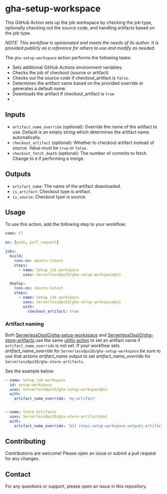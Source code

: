 # gha-setup-workspace

This GitHub Action sets up the job workspace by checking the job type, optionally checking out the source code, and handling artifacts based on the job type.

_*NOTE: This workflow is opinionated and meets the needs of its author. It is provided publicly as a reference for others to use and modify as needed.*_

The `gha-setup-workspace` action performs the following tasks:
* Sets additional GitHub Actions environment variables.
* Checks the job of checkout (source or artifact)
* Checks out the source code if checkout_artifact is `false`.
* Determines the artifact name based on the provided override or generates a default name.
* Downloads the artifact if checkout_artifact is `true`
* .

## Inputs

- `artifact_name_override` (optional): Override the name of the artifact to use. Default is an empty string which determines the artifact name automatically. 
- `checkout_artifact` (optional): Whether to checkout artifact instead of source. Value must be `true` or `false`.
- `checkout_fetch_depth` (optional): The number of commits to fetch. Change to `0` if performing a merge.

## Outputs

- `artifact_name`: The name of the artifact downloaded.
- `is_artifact`: Checkout type is artifact.
- `is_source`: Checkout type is source.

## Usage

To use this action, add the following step to your workflow:

```yaml
name: CI

on: [push, pull_request]

jobs:
  build:
    runs-on: ubuntu-latest
    steps:
      - name: Setup job workspace
        uses: ServerlessOpsIO/gha-setup-workspace@v1

  deploy:
    runs-on: ubuntu-latest
    steps:
      - name: Setup job workspace
        uses: ServerlessOpsIO/gha-setup-workspace@v1
        with:
          checkout_artifact: true
```

### Artifact naming

Both [ServerlessOpsIO/gha-setup-workspace](https://github.com/ServerlessOpsIO/gha-setup-workspace) and [ServerlessOpsIO/gha-store-artifacts](https://github.com/ServerlessOpsIO/gha-store-artifacts) use the same [utility action](https://github.com/ServerlessOpsIO/gha-artifact-name) to set an artifact name if `artifact_name_override` is not set. If your workflow sets _artifact_name_override_ for `ServerlessOpsIO/gha-setup-workspace` be sure to use that actions _artifact_name_ output to set _artifact_name_override_ for `ServerlessOpsIO/gha-store-artifacts`.

See the example below:

```yaml
- name: Setup job workspace
  id: setup-workspace
  uses: ServerlessOpsIO/gha-setup-workspace@v1
  with:
    artifact_name_override: 'my-artifact'


- name: Store Artifacts
  uses: ServerlessOpsIO/gha-store-artifacts@v1
  with:
    artifact_name_override: '${{ steps.setup-workspace.outputs.artifact_name }}'
```

## Contributing

Contributions are welcome! Please open an issue or submit a pull request for any changes.

## Contact

For any questions or support, please open an issue in this repository.
